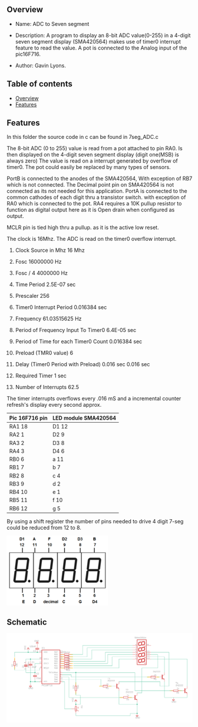 
Overview
--------------------------------------------
* Name: ADC to Seven segment
* Description: A program to display an 8-bit ADC value(0-255) in a 4-digit seven segment display (SMA420564) makes use of timer0 interrupt feature to read the value. A pot is connected to the
Analog input of the pic16F716. 
  
* Author: Gavin Lyons.

Table of contents
---------------------------

  * [Overview](#overview)
  * [Features](#features)


Features
----------------------

In this folder the source code in c can be found in 7seg_ADC.c

The 8-bit ADC (0 to 255) value is read from a pot attached to pin RA0.
Is then displayed on the 4-digit seven segment display (digit one(MSB) is always zero)
The value is read on a interrupt generated by overflow of timer0.
The pot could easily be replaced by many types of sensors. 

PortB is connected to the anodes of the SMA420564,
With exception of RB7 which is not connected. 
The Decimal point pin on SMA420564 is not connected as its not needed for this application. 
PortA is connected to the common cathodes of each digit thru a transistor switch.
with exception of RA0 which is connected to the pot.
RA4 requires a 10K pullup resistor to function as digital output here
as it is Open drain when configured as output.

MCLR pin is tied high thru a pullup. as it is the active low reset. 

The clock is 16Mhz. The ADC is read on the timer0 overflow interrupt.

1. Clock Source in Mhz	16	Mhz			
2. Fosc   	16000000	Hz			
3. Fosc / 4	4000000	Hz			
4. Time Period	2.5E-07	sec			
5. Prescaler	256				
6. Timer0 Interrupt Period	0.016384	sec			
7. Frequency	61.03515625	Hz			
8. Period of Frequency Input To Timer0	6.4E-05	sec			
9. Period of Time for each Timer0 Count	0.016384	sec			
					
10. Preload (TMR0 value)	6				
11. Delay (Timer0 Period with Preload)	0.016	sec		0.016	sec
					
12. Required Timer	1	sec			
13. Number of Interrupts	62.5				

The timer interrupts overflows every .016 mS and a incremental counter refresh's display every second approx.


| Pic 16F716 pin  | LED module SMA420564 |
| ------ | ------ |
| RA1 18 | D1 12  |
| RA2 1| D2 9 |
| RA3 2 | D3 8 |
| RA4 3 | D4 6 |
| RB0 6| a 11 |  
| RB1 7| b 7 |
| RB2 8| c 4 |
| RB3 9| d 2|
| RB4 10| e 1 |
| RB5 11| f 10 |
| RB6 12| g 5 |

By using a shift register the number of pins needed to drive 4 digit 7-seg could be reduced from 12 to 8.
 

![PIC](https://github.com/gavinlyonsrepo/pic_16F716_projects/blob/master/images/7segpinout.png)


Schematic
----------------------------------


![PIC](https://github.com/gavinlyonsrepo/pic_16F716_projects/blob/master/images/7segADC.png)

 

